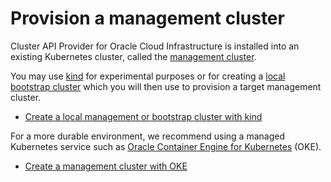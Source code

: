 # Provision a management cluster

Cluster API Provider for Oracle Cloud Infrastructure is installed into an existing Kubernetes cluster, called the [management cluster][management_cluster].

You may use [kind][kind] for experimental purposes or for creating a [local bootstrap cluster][bootstrap_cluster] which you will then use to provision a target management cluster.

* [Create a local management or bootstrap cluster with kind](./mgmt/mgmt-kind.md)

For a more durable environment, we recommend using a managed Kubernetes service such as [Oracle Container Engine for Kubernetes][oke] (OKE).

* [Create a management cluster with OKE](./mgmt/mgmt-oke.md)

[bootstrap_cluster]: https://cluster-api.sigs.k8s.io/user/quick-start.html#install-andor-configure-a-kubernetes-cluster
[kind]: https://kind.sigs.k8s.io/
[management_cluster]: https://cluster-api.sigs.k8s.io/user/concepts.html#management-cluster
[oke]: https://docs.oracle.com/en-us/iaas/Content/ContEng/home.htm
